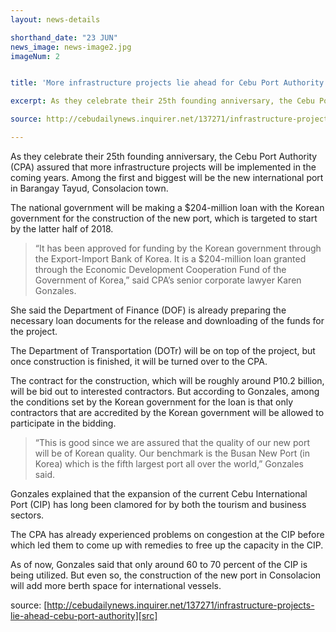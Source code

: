 ```yaml
---
layout: news-details

shorthand_date: "23 JUN"
news_image: news-image2.jpg
imageNum: 2


title: 'More infrastructure projects lie ahead for Cebu Port Authority'

excerpt: As they celebrate their 25th founding anniversary, the Cebu Port Authority (CPA) assured that more infrastructure projects will be implemented in the coming years.

source: http://cebudailynews.inquirer.net/137271/infrastructure-projects-lie-ahead-cebu-port-authority

---
```


As they celebrate their 25th founding anniversary, the Cebu Port Authority (CPA) assured that more infrastructure projects will be implemented in the coming years.
Among the first and biggest will be the new international port in Barangay Tayud, Consolacion town.

The national government will be making a $204-million loan with the Korean government for the construction of the new port, which is targeted to start by the latter half of 2018.

>“It has been approved for funding by the Korean government through the Export-Import Bank of Korea. It is a $204-million loan granted through the Economic Development Cooperation Fund of the Government of Korea,” said CPA’s senior corporate lawyer Karen Gonzales.

She said the Department of Finance (DOF) is already preparing the necessary loan documents for the release and downloading of the funds for the project.

The Department of Transportation (DOTr) will be on top of the project, but once construction is finished, it will be turned over to the CPA.

The contract for the construction, which will be roughly around P10.2 billion, will be bid out to interested contractors. But according to Gonzales, among the conditions set by the Korean government for the loan is that only contractors that are accredited by the Korean government will be allowed to participate in the bidding.

>“This is good since we are assured that the quality of our new port will be of Korean quality. Our benchmark is the Busan New Port (in Korea) which is the fifth largest port all over the world,” Gonzales said.

Gonzales explained that the expansion of the current Cebu International Port (CIP) has long been clamored for by both the tourism and business sectors.

The CPA has already experienced problems on congestion at the CIP before which led them to come up with remedies to free up the capacity in the CIP.

As of now, Gonzales said that only around 60 to 70 percent of the CIP is being utilized. But even so, the construction of the new port in Consolacion will add more berth space for international vessels.


source: [http://cebudailynews.inquirer.net/137271/infrastructure-projects-lie-ahead-cebu-port-authority][src]

[src]: http://cebudailynews.inquirer.net/137271/infrastructure-projects-lie-ahead-cebu-port-authority